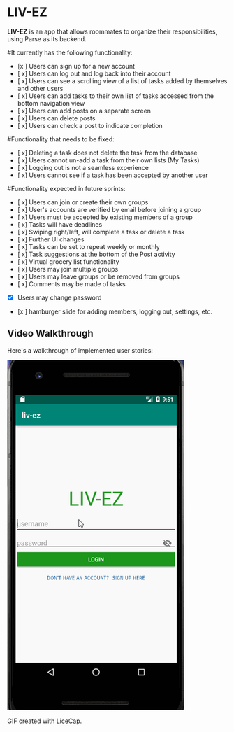 # LIV-EZ

**LIV-EZ** is an app that allows roommates to organize their responsibilities, using Parse as its backend.



#It currently has the following functionality:

- [x ] Users can sign up for a new account
- [ x] Users can log out and log back into their account
- [ x] Users can see a scrolling view of a list of tasks added by themselves and other users
- [ x] Users can add tasks to their own list of tasks accessed from the bottom navigation view
- [ x] Users can add posts on a separate screen
- [ x] Users can delete posts
- [ x] Users can check a post to indicate completion

#Functionality that needs to be fixed:

- [ x] Deleting a task does not delete the task from the database
- [ x] Users cannot un-add a task from their own lists (My Tasks)
- [ x] Logging out is not a seamless experience
- [ x] Users cannot see if a task has been accepted by another user

#Functionality expected in future sprints:

- [ x] Users can join or create their own groups
- [ x] User's accounts are verified by email before joining a group
- [ x] Users must be accepted by existing members of a group
- [ x] Tasks will have deadlines
- [ x] Swiping right/left, will complete a task or delete a task
- [ x] Further UI changes
- [ x] Tasks can be set to repeat weekly or monthly
- [ x] Task suggestions at the bottom of the Post activity
- [ x] Virtual grocery list functionality
- [ x] Users may join multiple groups
- [ x] Users may leave groups or be removed from groups
- [ x] Comments may be made of tasks
- [x] Users may change password
- [x ] hamburger slide for adding members, logging out, settings, etc.


## Video Walkthrough

Here's a walkthrough of implemented user stories:

<img src='https://github.com/advaithrai/liv-ez/blob/master/liv-ez%20part%201.gif?raw=true' title='Video Walkthrough' width='' alt='Video Walkthrough' />

GIF created with [LiceCap](http://www.cockos.com/licecap/).
